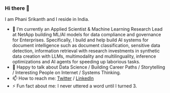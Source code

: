 ### Hi there 👋

I am Phani Srikanth and I reside in India.

- 🔭 I’m currently an Applied Scientist & Machine Learning Research Lead at NetApp building ML/AI models for data compliance and governance for Enterprises. Specifically, I build and help build AI systems for document intelligence such as document classification, sensitive data detection, information retrieval with research investments in synthetic data creation with LLMs, multimodality and multilinguality, inference optimizations and AI agents for speeding up laborious tasks.
- 💬 Happy to talk about Data Science / Building Career Paths / Storytelling / Interesting People on Internet / Systems Thinking.
- 📫 How to reach me: [Twitter](https://www.twitter.com/phanisrikanth33) / [LinkedIn](https://www.linkedin.com/in/phanisrikanth/)
- ⚡ Fun fact about me: I never uttered a word until I turned 3.
